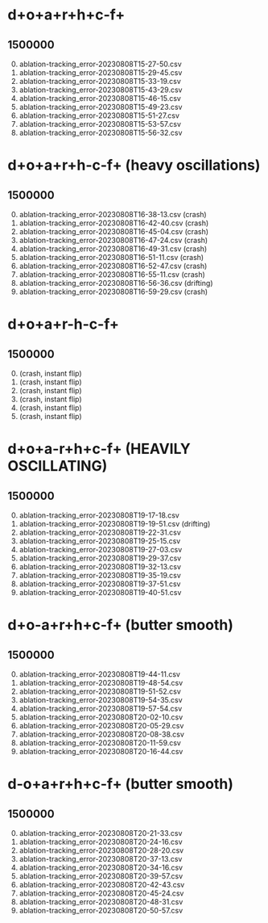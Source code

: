 # d+o+a+r+h+c-f+
## 1500000
0. ablation-tracking_error-20230808T15-27-50.csv
1. ablation-tracking_error-20230808T15-29-45.csv
2. ablation-tracking_error-20230808T15-33-19.csv
3. ablation-tracking_error-20230808T15-43-29.csv
4. ablation-tracking_error-20230808T15-46-15.csv
5. ablation-tracking_error-20230808T15-49-23.csv
7. ablation-tracking_error-20230808T15-51-27.csv
8. ablation-tracking_error-20230808T15-53-57.csv
9. ablation-tracking_error-20230808T15-56-32.csv

# d+o+a+r+h-c-f+ (heavy oscillations)
## 1500000
0. ablation-tracking_error-20230808T16-38-13.csv (crash)
1. ablation-tracking_error-20230808T16-42-40.csv (crash)
2. ablation-tracking_error-20230808T16-45-04.csv (crash)
3. ablation-tracking_error-20230808T16-47-24.csv (crash)
4. ablation-tracking_error-20230808T16-49-31.csv (crash)
5. ablation-tracking_error-20230808T16-51-11.csv (crash)
6. ablation-tracking_error-20230808T16-52-47.csv (crash)
7. ablation-tracking_error-20230808T16-55-11.csv (crash)
8. ablation-tracking_error-20230808T16-56-36.csv (drifting)
9. ablation-tracking_error-20230808T16-59-29.csv (crash)

# d+o+a+r-h-c-f+

## 1500000
0. (crash, instant flip)
1. (crash, instant flip)
2. (crash, instant flip)
3. (crash, instant flip)
4. (crash, instant flip)
5. (crash, instant flip)


# d+o+a-r+h+c-f+ (HEAVILY OSCILLATING)

## 1500000
0. ablation-tracking_error-20230808T19-17-18.csv
1. ablation-tracking_error-20230808T19-19-51.csv (drifting)
2. ablation-tracking_error-20230808T19-22-31.csv
3. ablation-tracking_error-20230808T19-25-15.csv
4. ablation-tracking_error-20230808T19-27-03.csv
5. ablation-tracking_error-20230808T19-29-37.csv
6. ablation-tracking_error-20230808T19-32-13.csv
7. ablation-tracking_error-20230808T19-35-19.csv
8. ablation-tracking_error-20230808T19-37-51.csv
9. ablation-tracking_error-20230808T19-40-51.csv



# d+o-a+r+h+c-f+ (butter smooth)
## 1500000
0. ablation-tracking_error-20230808T19-44-11.csv
1. ablation-tracking_error-20230808T19-48-54.csv
2. ablation-tracking_error-20230808T19-51-52.csv
3. ablation-tracking_error-20230808T19-54-35.csv
4. ablation-tracking_error-20230808T19-57-54.csv
5. ablation-tracking_error-20230808T20-02-10.csv
6. ablation-tracking_error-20230808T20-05-29.csv
7. ablation-tracking_error-20230808T20-08-38.csv
8. ablation-tracking_error-20230808T20-11-59.csv
9. ablation-tracking_error-20230808T20-16-44.csv

# d-o+a+r+h+c-f+ (butter smooth)
## 1500000
0. ablation-tracking_error-20230808T20-21-33.csv
1. ablation-tracking_error-20230808T20-24-16.csv
2. ablation-tracking_error-20230808T20-28-20.csv
3. ablation-tracking_error-20230808T20-37-13.csv
4. ablation-tracking_error-20230808T20-34-16.csv
5. ablation-tracking_error-20230808T20-39-57.csv
6. ablation-tracking_error-20230808T20-42-43.csv
7. ablation-tracking_error-20230808T20-45-24.csv
8. ablation-tracking_error-20230808T20-48-31.csv
9. ablation-tracking_error-20230808T20-50-57.csv


